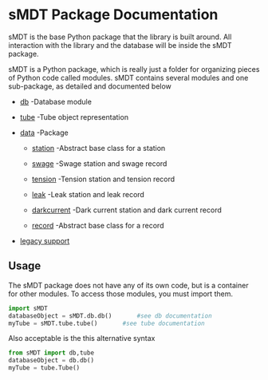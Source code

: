 sMDT Package Documentation
==========================

sMDT is the base Python package that the library is built around. All interaction with the library and the database will be inside the sMDT package.

sMDT is a Python package, which is really just a folder for organizing pieces of Python code called modules. sMDT contains several modules and one sub-package, as detailed and documented below

* [db](db.md) -Database module

* [tube](tube.md) -Tube object representation

* [data](data.md) -Package

  * [station](station.md) -Abstract base class for a station

  * [swage](swage.md) -Swage station and swage record

  * [tension](tension.md) -Tension station and tension record

  * [leak](leak.md) -Leak station and leak record

  * [darkcurrent](darkcurrent.md) -Dark current station and dark current record
 
  * [record](record.md) -Abstract base class for a record

* [legacy support](legacy.md)


Usage
-----
The sMDT package does not have any of its own code, but is a container for other modules. To access those modules, you must import them.
```python
import sMDT
databaseObject = sMDT.db.db()		#see db documentation
myTube = sMDT.tube.tube()		#see tube documentation
```
Also acceptable is the this alternative syntax
```python
from sMDT import db,tube
databaseObject = db.db()
myTube = tube.Tube()
```


